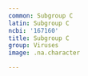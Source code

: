 ```yaml
---
common: Subgroup C
latin: Subgroup C
ncbi: '167160'
title: Subgroup C
group: Viruses
image: .na.character

---
```

